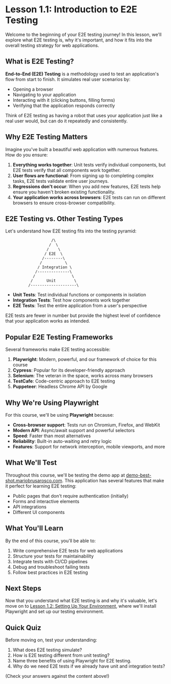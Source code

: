 # Lesson 1.1: Introduction to E2E Testing

Welcome to the beginning of your E2E testing journey! In this lesson, we'll explore what E2E testing is, why it's important, and how it fits into the overall testing strategy for web applications.

## What is E2E Testing?

**End-to-End (E2E) Testing** is a methodology used to test an application's flow from start to finish. It simulates real user scenarios by:

- Opening a browser
- Navigating to your application
- Interacting with it (clicking buttons, filling forms)
- Verifying that the application responds correctly

Think of E2E testing as having a robot that uses your application just like a real user would, but can do it repeatedly and consistently.

## Why E2E Testing Matters

Imagine you've built a beautiful web application with numerous features. How do you ensure:

1. **Everything works together**: Unit tests verify individual components, but E2E tests verify that all components work together.
2. **User flows are functional**: From signing up to completing complex tasks, E2E tests validate entire user journeys.
3. **Regressions don't occur**: When you add new features, E2E tests help ensure you haven't broken existing functionality.
4. **Your application works across browsers**: E2E tests can run on different browsers to ensure cross-browser compatibility.

## E2E Testing vs. Other Testing Types

Let's understand how E2E testing fits into the testing pyramid:

```
                    /\
                   /  \
                  /    \
                 / E2E  \
                /--------\
               /          \
              / Integration \
             /--------------\
            /                \
           /      Unit        \
          /--------------------\
```

- **Unit Tests**: Test individual functions or components in isolation
- **Integration Tests**: Test how components work together
- **E2E Tests**: Test the entire application from a user's perspective

E2E tests are fewer in number but provide the highest level of confidence that your application works as intended.

## Popular E2E Testing Frameworks

Several frameworks make E2E testing accessible:

1. **Playwright**: Modern, powerful, and our framework of choice for this course
2. **Cypress**: Popular for its developer-friendly approach
3. **Selenium**: The veteran in the space, works across many browsers
4. **TestCafe**: Code-centric approach to E2E testing
5. **Puppeteer**: Headless Chrome API by Google

## Why We're Using Playwright

For this course, we'll be using **Playwright** because:

- **Cross-browser support**: Tests run on Chromium, Firefox, and WebKit
- **Modern API**: Async/await support and powerful selectors
- **Speed**: Faster than most alternatives
- **Reliability**: Built-in auto-waiting and retry logic
- **Features**: Support for network interception, mobile viewports, and more

## What We'll Test

Throughout this course, we'll be testing the demo app at [demo-best-shot.mariobrusarosco.com](https://demo-best-shot.mariobrusarosco.com). This application has several features that make it perfect for learning E2E testing:

- Public pages that don't require authentication (initially)
- Forms and interactive elements
- API integrations
- Different UI components

## What You'll Learn

By the end of this course, you'll be able to:

1. Write comprehensive E2E tests for web applications
2. Structure your tests for maintainability
3. Integrate tests with CI/CD pipelines
4. Debug and troubleshoot failing tests
5. Follow best practices in E2E testing

## Next Steps

Now that you understand what E2E testing is and why it's valuable, let's move on to [Lesson 1.2: Setting Up Your Environment](./lesson1.2-setup.md), where we'll install Playwright and set up our testing environment.

## Quick Quiz

Before moving on, test your understanding:

1. What does E2E testing simulate?
2. How is E2E testing different from unit testing?
3. Name three benefits of using Playwright for E2E testing.
4. Why do we need E2E tests if we already have unit and integration tests?

(Check your answers against the content above!) 